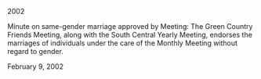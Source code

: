 2002

Minute on same-gender marriage approved by Meeting: The Green Country Friends Meeting, along with the South Central Yearly Meeting, endorses the marriages of individuals under the care of the Monthly Meeting without regard to gender.

February 9, 2002
